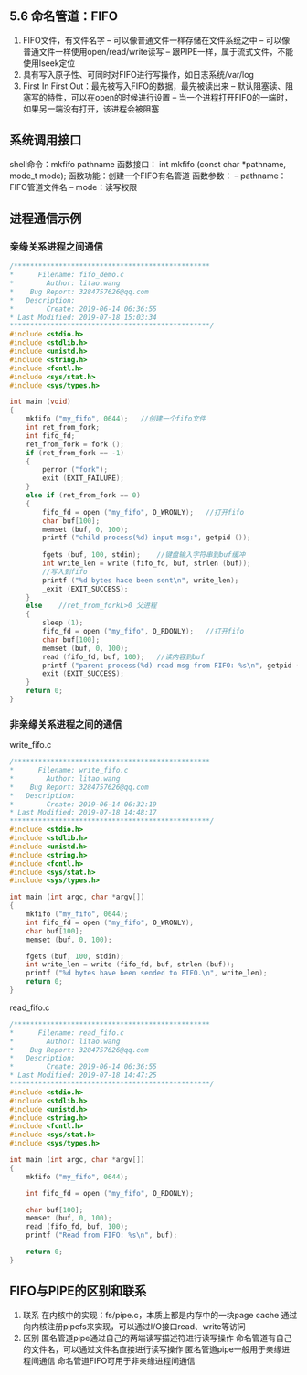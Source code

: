 ## 5.6 命名管道：FIFO
1. FIFO文件，有文件名字
– 可以像普通文件一样存储在文件系统之中
– 可以像普通文件一样使用open/read/write读写
– 跟PIPE一样，属于流式文件，不能使用lseek定位
2. 具有写入原子性、可同时对FIFO进行写操作，如日志系统/var/log
3. First In First Out：最先被写入FIFO的数据，最先被读出来
– 默认阻塞读、阻塞写的特性，可以在open的时候进行设置
– 当一个进程打开FIFO的一端时，如果另一端没有打开，该进程会被阻塞

## 系统调用接口
shell命令：mkfifo pathname
函数接口： int mkfifo (const char *pathname, mode_t mode);
函数功能：创建一个FIFO有名管道
函数参数：
– pathname：FIFO管道文件名
– mode：读写权限

## 进程通信示例
### 亲缘关系进程之间通信
```c
/************************************************
*      Filename: fifo_demo.c
*        Author: litao.wang
*    Bug Report: 3284757626@qq.com
*   Description: 
*        Create: 2019-06-14 06:36:55
* Last Modified: 2019-07-18 15:03:34
*************************************************/
#include <stdio.h>
#include <stdlib.h>
#include <unistd.h>
#include <string.h>
#include <fcntl.h>
#include <sys/stat.h>
#include <sys/types.h>

int main (void)
{
	mkfifo ("my_fifo", 0644);	//创建一个fifo文件
	int ret_from_fork;
	int fifo_fd;
	ret_from_fork = fork ();
	if (ret_from_fork == -1)
	{
		perror ("fork");
		exit (EXIT_FAILURE);
	}
	else if (ret_from_fork == 0)
	{
		fifo_fd = open ("my_fifo", O_WRONLY);	//打开fifo
		char buf[100];
		memset (buf, 0, 100);
		printf ("child process(%d) input msg:", getpid ());
		
		fgets (buf, 100, stdin);	//键盘输入字符串到buf缓冲
		int write_len = write (fifo_fd, buf, strlen (buf));
		//写入到fifo
		printf ("%d bytes hace been sent\n", write_len);
		_exit (EXIT_SUCCESS);
	}
	else	//ret_from_forkL>0 父进程
	{
		sleep (1);
		fifo_fd = open ("my_fifo", O_RDONLY);	//打开fifo
		char buf[100];
		memset (buf, 0, 100);
		read (fifo_fd, buf, 100);	//读内容到buf
		printf ("parent process(%d) read msg from FIFO: %s\n", getpid (), buf);
		exit (EXIT_SUCCESS);
	}
	return 0;
}
```

### 非亲缘关系进程之间的通信
write_fifo.c
```c
/************************************************
*      Filename: write_fifo.c
*        Author: litao.wang
*    Bug Report: 3284757626@qq.com
*   Description: 
*        Create: 2019-06-14 06:32:19
* Last Modified: 2019-07-18 14:48:17
*************************************************/
#include <stdio.h>
#include <stdlib.h>
#include <unistd.h>
#include <string.h>
#include <fcntl.h>
#include <sys/stat.h>
#include <sys/types.h>

int main (int argc, char *argv[])
{
	mkfifo ("my_fifo", 0644);
	int fifo_fd = open ("my_fifo", O_WRONLY);
	char buf[100];
	memset (buf, 0, 100);

	fgets (buf, 100, stdin);
	int write_len = write (fifo_fd, buf, strlen (buf));
	printf ("%d bytes have been sended to FIFO.\n", write_len);
	return 0;
}

```
read_fifo.c
```c
/************************************************
*      Filename: read_fifo.c
*        Author: litao.wang
*    Bug Report: 3284757626@qq.com
*   Description: 
*        Create: 2019-06-14 06:36:55
* Last Modified: 2019-07-18 14:47:25
*************************************************/
#include <stdio.h>
#include <stdlib.h>
#include <unistd.h>
#include <string.h>
#include <fcntl.h>
#include <sys/stat.h>
#include <sys/types.h>

int main (int argc, char *argv[])
{
	mkfifo ("my_fifo", 0644);

	int fifo_fd = open ("my_fifo", O_RDONLY);

	char buf[100];
	memset (buf, 0, 100);
	read (fifo_fd, buf, 100);
	printf ("Read from FIFO: %s\n", buf);

	return 0;
}

```

## FIFO与PIPE的区别和联系
1. 联系
在内核中的实现：fs/pipe.c，本质上都是内存中的一块page cache
通过向内核注册pipefs来实现，可以通过I/O接口read、write等访问
2. 区别
匿名管道pipe通过自己的两端读写描述符进行读写操作
命名管道有自己的文件名，可以通过文件名直接进行读写操作
匿名管道pipe一般用于亲缘进程间通信
命名管道FIFO可用于非亲缘进程间通信

